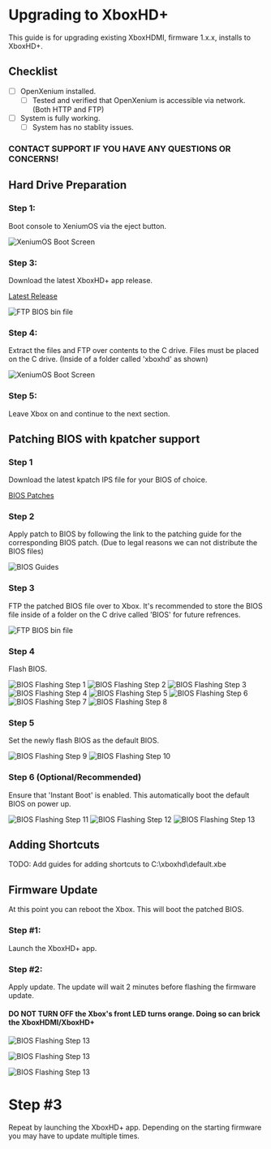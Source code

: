# Upgrading to XboxHD+
This guide is for upgrading existing XboxHDMI, firmware 1.x.x, installs to XboxHD+.

## Checklist
- [ ] OpenXenium installed.
  - [ ] Tested and verified that OpenXenium is accessible via network. (Both HTTP and FTP)
- [ ] System is fully working.
  - [ ] System has no stablity issues.

### CONTACT SUPPORT IF YOU HAVE ANY QUESTIONS OR CONCERNS!

## Hard Drive Preparation

### Step 1:
Boot console to XeniumOS via the eject button.

![XeniumOS Boot Screen](./images/upgrade/xeniumos.png)

### Step 3:
Download the latest XboxHD+ app release.

[Latest Release](https://github.com/MakeMHz/xbox-hd-plus-app2/releases/latest)

![FTP BIOS bin file](./images/upgrade/latest_release.png)

### Step 4:
Extract the files and FTP over contents to the C drive. Files must be placed on the C drive. (Inside of a folder called 'xboxhd' as shown)

![XeniumOS Boot Screen](./images/upgrade/ftp_app.png)

### Step 5:
Leave Xbox on and continue to the next section.

## Patching BIOS with kpatcher support

### Step 1
Download the latest kpatch IPS file for your BIOS of choice.

[BIOS Patches](https://github.com/MakeMHz/xbox-hd-plus/blob/master/patches/README.md)

### Step 2
Apply patch to BIOS by following the link to the patching guide for the corresponding BIOS patch. (Due to legal reasons we can not distribute the BIOS files)

![BIOS Guides](./images/upgrade/patches_guide.png)

### Step 3
FTP the patched BIOS file over to Xbox. It's recommended to store the BIOS file inside of a folder on the C drive called 'BIOS' for future refrences.

![FTP BIOS bin file](./images/upgrade/ftp_bios.png)

### Step 4
Flash BIOS.

![BIOS Flashing Step 1](./images/upgrade/flash_step1.png)
![BIOS Flashing Step 2](./images/upgrade/flash_step2.png)
![BIOS Flashing Step 3](./images/upgrade/flash_step3.png)
![BIOS Flashing Step 4](./images/upgrade/flash_step4.png)
![BIOS Flashing Step 5](./images/upgrade/flash_step5.png)
![BIOS Flashing Step 6](./images/upgrade/flash_step6.png)
![BIOS Flashing Step 7](./images/upgrade/flash_step7.png)
![BIOS Flashing Step 8](./images/upgrade/flash_step8.png)

### Step 5
Set the newly flash BIOS as the default BIOS.

![BIOS Flashing Step 9](./images/upgrade/flash_step9.png)
![BIOS Flashing Step 10](./images/upgrade/flash_step10.png)

### Step 6 (Optional/Recommended)
Ensure that 'Instant Boot' is enabled. This automatically boot the default BIOS on power up.

![BIOS Flashing Step 11](./images/upgrade/flash_step11.png)
![BIOS Flashing Step 12](./images/upgrade/flash_step12.png)
![BIOS Flashing Step 13](./images/upgrade/flash_step13.png)

## Adding Shortcuts
TODO: Add guides for adding shortcuts to C:\xboxhd\default.xbe

## Firmware Update
At this point you can reboot the Xbox. This will boot the patched BIOS.

### Step #1:
Launch the XboxHD+ app.

### Step #2:
Apply update. The update will wait 2 minutes before flashing the firmware update.
#### DO NOT TURN OFF the Xbox's front LED turns orange. Doing so can brick the XboxHDMI/XboxHD+

![BIOS Flashing Step 13](./images/upgrade/app_upgrade_1.png)

![BIOS Flashing Step 13](./images/upgrade/app_upgrade_2.png)

![BIOS Flashing Step 13](./images/upgrade/app_upgrade_3.png)

# Step #3
Repeat by launching the XboxHD+ app. Depending on the starting firmware you may have to update multiple times.

